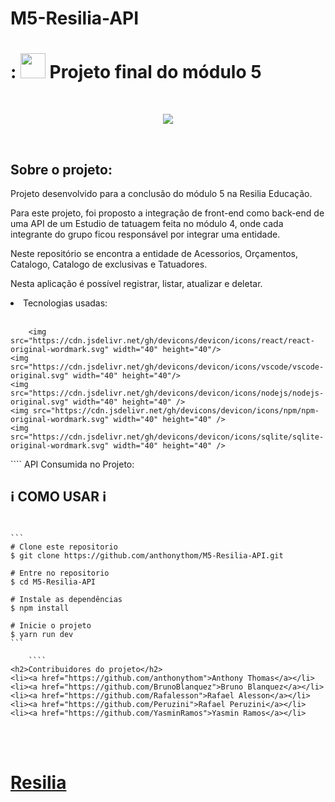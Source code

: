 # M5-Resilia-API
 
# <h1> : <img src="https://cdn.jsdelivr.net/gh/devicons/devicon/icons/react/react-original-wordmark.svg" width="40" height="40"/> Projeto final do módulo 5 </h1>

<br>
<p align="center">
<img src="http://img.shields.io/static/v1?label=STATUS&message=FINALIZADO&color=GREEN&style=for-the-badge"/>
</p>
<br>

<h2>Sobre o projeto:</h2>
<p> Projeto desenvolvido para a conclusão do módulo 5 na Resilia Educação.

Para este projeto, foi proposto a integração de front-end como back-end de uma API de um Estudio de tatuagem feita no módulo 4, onde cada integrante do grupo ficou responsável por integrar uma entidade.

Neste repositório se encontra a entidade de Acessorios, Orçamentos, Catalogo, Catalogo de exclusivas e Tatuadores.

Nesta aplicação é possível registrar, listar, atualizar e deletar. </p>

<li> Tecnologias usadas:</li><br>
<p>
	
        <img src="https://cdn.jsdelivr.net/gh/devicons/devicon/icons/react/react-original-wordmark.svg" width="40" height="40"/>
	<img src="https://cdn.jsdelivr.net/gh/devicons/devicon/icons/vscode/vscode-original.svg" width="40" height="40"/>
	<img src="https://cdn.jsdelivr.net/gh/devicons/devicon/icons/nodejs/nodejs-original.svg" width="40" height="40" />
	<img src="https://cdn.jsdelivr.net/gh/devicons/devicon/icons/npm/npm-original-wordmark.svg" width="40" height="40" />
	<img src="https://cdn.jsdelivr.net/gh/devicons/devicon/icons/sqlite/sqlite-original-wordmark.svg" width="40" height="40" />
</p>
	````
 API Consumida no Projeto:
<h2>ℹ️ COMO USAR ℹ️</h2>

````


```
# Clone este repositorio
$ git clone https://github.com/anthonythom/M5-Resilia-API.git

# Entre no repositorio
$ cd M5-Resilia-API

# Instale as dependências
$ npm install

# Inicie o projeto 
$ yarn run dev
```

	````
<h2>Contribuidores do projeto</h2>
<li><a href="https://github.com/anthonythom">Anthony Thomas</a></li>
<li><a href="https://github.com/BrunoBlanquez">Bruno Blanquez</a></li>
<li><a href="https://github.com/Rafalesson">Rafael Alesson</a></li>
<li><a href="https://github.com/Peruzini">Rafael Peruzini</a></li>
<li><a href="https://github.com/YasminRamos">Yasmin Ramos</a></li>
````
<br><br>

# <p> <a href="https://www.resilia.com.br/">Resilia</a> </p>
